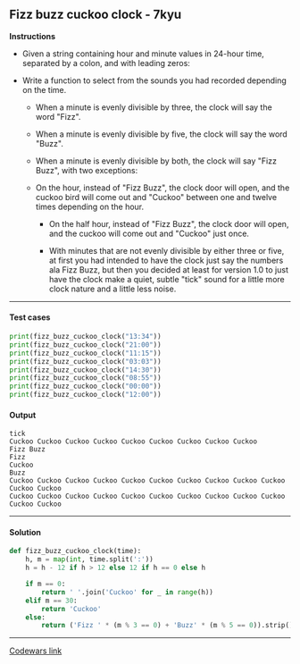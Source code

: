 ## Fizz buzz cuckoo clock - 7kyu

**Instructions**

- Given a string containing hour and minute values in 24-hour time, separated by a colon, and with leading zeros:

- Write a function to select from the sounds you had recorded depending on the time.

    - When a minute is evenly divisible by three, the clock will say the word "Fizz".
    
    - When a minute is evenly divisible by five, the clock will say the word "Buzz".
    
    - When a minute is evenly divisible by both, the clock will say "Fizz Buzz", with two exceptions:
    
    - On the hour, instead of "Fizz Buzz", the clock door will open, and the cuckoo bird will come out and "Cuckoo" between one and twelve times depending on the hour.
    
        - On the half hour, instead of "Fizz Buzz", the clock door will open, and the cuckoo will come out and "Cuckoo" just once.
        
        - With minutes that are not evenly divisible by either three or five, at first you had intended to have the clock just say the numbers ala Fizz Buzz, but then you decided at least for version 1.0 to just have the clock make a quiet, subtle "tick" sound for a little more clock nature and a little less noise.

---

#### Test cases

```python
print(fizz_buzz_cuckoo_clock("13:34"))
print(fizz_buzz_cuckoo_clock("21:00"))
print(fizz_buzz_cuckoo_clock("11:15"))
print(fizz_buzz_cuckoo_clock("03:03"))
print(fizz_buzz_cuckoo_clock("14:30"))
print(fizz_buzz_cuckoo_clock("08:55"))
print(fizz_buzz_cuckoo_clock("00:00"))
print(fizz_buzz_cuckoo_clock("12:00"))
```

#### Output 

```
tick
Cuckoo Cuckoo Cuckoo Cuckoo Cuckoo Cuckoo Cuckoo Cuckoo Cuckoo
Fizz Buzz
Fizz
Cuckoo
Buzz
Cuckoo Cuckoo Cuckoo Cuckoo Cuckoo Cuckoo Cuckoo Cuckoo Cuckoo Cuckoo Cuckoo Cuckoo
Cuckoo Cuckoo Cuckoo Cuckoo Cuckoo Cuckoo Cuckoo Cuckoo Cuckoo Cuckoo Cuckoo Cuckoo
```

---

#### Solution

```python
def fizz_buzz_cuckoo_clock(time):
    h, m = map(int, time.split(':'))
    h = h - 12 if h > 12 else 12 if h == 0 else h

    if m == 0:
        return ' '.join('Cuckoo' for _ in range(h))
    elif m == 30:
        return 'Cuckoo'
    else:
        return ('Fizz ' * (m % 3 == 0) + 'Buzz' * (m % 5 == 0)).strip() or 'tick'
```

---

[Codewars link](https://www.codewars.com/kata/58485a43d750d23bad0000e6)
